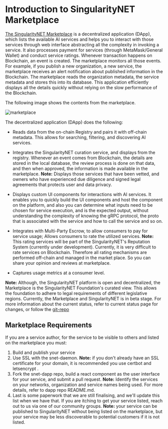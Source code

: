 # Introduction to SingularityNET Marketplace

[The SingularityNET Marketplace](http://beta.singularitynet.io)  is a decentralized application (DApp), which lists the available AI services and helps you to interact with those services through web interface abstracting all the complexity in invoking a service. It also processes payment for services (through MetaMask/General Wallet)  and conduct service ratings.
Whenever transaction happens on Blockchain, an event is created. The marketplace monitors all those events.
For example, if you publish a new organization, a new service, the marketplace receives an alert notification about published information in the Blockchain. The marketplace reads the organization metadata, the service metadata and stores this into its database. This application efficiently displays all the details quickly without relying on the slow performance of the Blockchain.

The following image shows the contents from the marketplace.

![marketplace](/assets/images/products/AIMarketplace/forcomers/dapp_landing_page.png)

The decentralized application (DApp) does the following:
- Reads data from the on-chain Registry and pairs it with off-chain metadata.
    This allows for searching, filtering, and discovering AI services.

- Integrates the SingularityNET curation service, and displays from the registry.
    Whenever an event comes from Blockchain, the details are stored in the local database, the review process is done on that data, and then when approved, the information is made available in the marketplace.
    **Note:** Displays those services that have been vetted, and owners who have experienced due diligence and signed legal agreements that protects user and data privacy.

- Displays custom UI components for interactions with AI services.
    It enables you to quickly build the UI components and host the component on the platform, and also you can determine what inputs need to be chosen for service execution, and is the expected output, without understanding the complexity of knowing the gRPC protocol, the proto that is associated with the service and how to call the service and so on.

- Integrates with Multi-Party Escrow, to allow consumers to pay for service usage;
    Allows consumers to rate the utilized services.
    **Note:** This rating services will be part of the SingularityNET's Reputation System (currently under development). Currently, it is very difficult to rate services on Blockchain. Therefore all rating mechanisms are performed off-chain and managed in the market place. So you can share your opinion and reviews at marketplace.

- Captures usage metrics at a consumer level.

**Note:** Although, the SingularityNET platform is open and decentralized, the Marketplace is the SingularityNET Foundation's curated view. This allows the foundation to adhere to legal requirements of different legislative regions. Currently, the Marketplace and SingularityNET is in beta stage. For more information about the current status, refer to  current status page for changes, or follow the [git-repo](https://github.com/singnet/snet-dapp)

## Marketplace Requirements

If you are a service author, for the service to be visible to others and listed on the marketplace you must:
1.	Build and publish your service
2.	Use SSL with the snet-daemon.
    **Note:** if you don't already have an SSL certificate for your domain, it is recommended you use certbot and letsencrypt .
3.	Fork the snet-dapp repo, build a react component as the user interface for your service, and submit a pull request.
    **Note:** Identify the services on your networks, organization and service names being used. For more details, refer to dapp repo README.md.
4.	Last is some paperwork that we are still finalising, and we'll update this list when we have that. If you are itching to get your service listed, reach out to us via one of our community groups.
    **Note:** your service can be published to SingularityNET without being listed on the marketplace, but your service may be less discoverable to potential customers if it is not listed.
